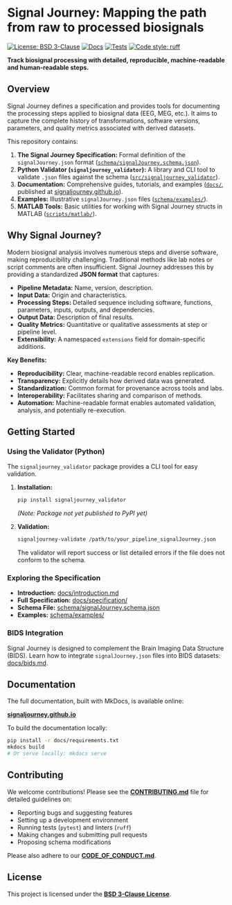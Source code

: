 # Signal Journey: Mapping the path from raw to processed biosignals

[![License: BSD 3-Clause](https://img.shields.io/badge/License-BSD_3--Clause-blue.svg)](LICENSE)
[![Docs](https://img.shields.io/badge/docs-mkdocs-green)](https://signaljourney.github.io/)
[![Tests](https://github.com/signalJourney/signalJourney/actions/workflows/ci.yml/badge.svg)](https://github.com/signalJourney/signalJourney/actions/workflows/ci.yml)
[![Code style: ruff](https://img.shields.io/endpoint?url=https://raw.githubusercontent.com/astral-sh/ruff/main/assets/badge/v2.json)](https://github.com/astral-sh/ruff)
<!-- [![PyPI version](https://badge.fury.io/py/signaljourney-validator.svg)](https://badge.fury.io/py/signaljourney-validator) TODO: Activate once published -->

**Track biosignal processing with detailed, reproducible, machine-readable and human-readable steps.**

## Overview

Signal Journey defines a specification and provides tools for documenting the processing steps applied to biosignal data (EEG, MEG, etc.). It aims to capture the complete history of transformations, software versions, parameters, and quality metrics associated with derived datasets.

This repository contains:

1.  **The Signal Journey Specification:** Formal definition of the `signalJourney.json` format ([`schema/signalJourney.schema.json`](schema/signalJourney.schema.json)).
2.  **Python Validator (`signaljourney_validator`):** A library and CLI tool to validate `.json` files against the schema ([`src/signaljourney_validator`](src/signaljourney_validator)).
3.  **Documentation:** Comprehensive guides, tutorials, and examples ([`docs/`](docs/), published at [signaljourney.github.io](https://signaljourney.github.io/)).
4.  **Examples:** Illustrative `signalJourney.json` files ([`schema/examples/`](schema/examples/)).
5.  **MATLAB Tools:** Basic utilities for working with Signal Journey structs in MATLAB ([`scripts/matlab/`](scripts/matlab/)).

## Why Signal Journey?

Modern biosignal analysis involves numerous steps and diverse software, making reproducibility challenging. Traditional methods like lab notes or script comments are often insufficient. Signal Journey addresses this by providing a standardized **JSON format** that captures:

*   **Pipeline Metadata:** Name, version, description.
*   **Input Data:** Origin and characteristics.
*   **Processing Steps:** Detailed sequence including software, functions, parameters, inputs, outputs, and dependencies.
*   **Output Data:** Description of final results.
*   **Quality Metrics:** Quantitative or qualitative assessments at step or pipeline level.
*   **Extensibility:** A namespaced `extensions` field for domain-specific additions.

**Key Benefits:**

*   **Reproducibility:** Clear, machine-readable record enables replication.
*   **Transparency:** Explicitly details how derived data was generated.
*   **Standardization:** Common format for provenance across tools and labs.
*   **Interoperability:** Facilitates sharing and comparison of methods.
*   **Automation:** Machine-readable format enables automated validation, analysis, and potentially re-execution.

## Getting Started

### Using the Validator (Python)

The `signaljourney_validator` package provides a CLI tool for easy validation.

1.  **Installation:**
    ```bash
    pip install signaljourney_validator
    ```
    *(Note: Package not yet published to PyPI yet)*

2.  **Validation:**
    ```bash
    signaljourney-validate /path/to/your_pipeline_signalJourney.json
    ```
    The validator will report success or list detailed errors if the file does not conform to the schema.

### Exploring the Specification

*   **Introduction:** [docs/introduction.md](docs/introduction.md)
*   **Full Specification:** [docs/specification/](docs/specification/)
*   **Schema File:** [schema/signalJourney.schema.json](schema/signalJourney.schema.json)
*   **Examples:** [schema/examples/](schema/examples/)

### BIDS Integration

Signal Journey is designed to complement the Brain Imaging Data Structure (BIDS). Learn how to integrate `signalJourney.json` files into BIDS datasets: [docs/bids.md](docs/bids.md).

## Documentation

The full documentation, built with MkDocs, is available online:

**[signaljourney.github.io](https://signaljourney.github.io/)**

To build the documentation locally:
```bash
pip install -r docs/requirements.txt
mkdocs build
# Or serve locally: mkdocs serve
```

## Contributing

We welcome contributions! Please see the **[CONTRIBUTING.md](CONTRIBUTING.md)** file for detailed guidelines on:

*   Reporting bugs and suggesting features
*   Setting up a development environment
*   Running tests (`pytest`) and linters (`ruff`)
*   Making changes and submitting pull requests
*   Proposing schema modifications

Please also adhere to our **[CODE_OF_CONDUCT.md](CODE_OF_CONDUCT.md)**.

## License

This project is licensed under the **[BSD 3-Clause License](LICENSE)**. 